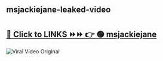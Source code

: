 
 ## msjackiejane-leaked-video 

# <h2><a href="https://clipsfans.com/msjackiejane&ref=git">🔗 Click to LINKS ⏩⏩ 👉 🟢 msjackiejane </a></h2>

<a href="https://clipsfans.com/msjackiejane&ref=git" rel="nofollow" data-target="animated-image.originalLink"><img src="https://i.ibb.co.com/xMMVF88/686577567.gif" alt="Viral Video Original" style="max-width: 100%; display: inline-block;" data-target="animated-image.originalImage"></a>
